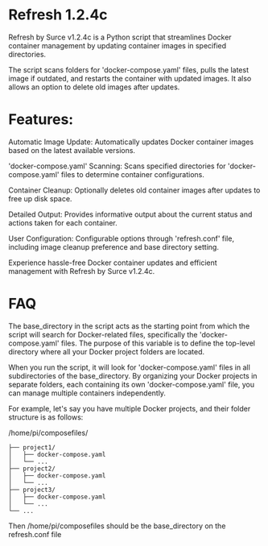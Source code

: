 # Refresh 1.2.4c
Refresh by Surce v1.2.4c is a Python script that streamlines Docker container management by updating container images in specified directories.

The script scans folders for 'docker-compose.yaml' files, pulls the latest image if outdated, and restarts the container with updated images. It also allows an option to delete old images after updates.

# Features:

Automatic Image Update: Automatically updates Docker container images based on the latest available versions.

'docker-compose.yaml' Scanning: Scans specified directories for 'docker-compose.yaml' files to determine container configurations.

Container Cleanup: Optionally deletes old container images after updates to free up disk space.

Detailed Output: Provides informative output about the current status and actions taken for each container.

User Configuration: Configurable options through 'refresh.conf' file, including image cleanup preference and base directory setting.

Experience hassle-free Docker container updates and efficient management with Refresh by Surce v1.2.4c.

# FAQ
The base_directory in the script acts as the starting point from which the script will search for Docker-related files, specifically the 'docker-compose.yaml' files. The purpose of this variable is to define the top-level directory where all your Docker project folders are located.

When you run the script, it will look for 'docker-compose.yaml' files in all subdirectories of the base_directory. By organizing your Docker projects in separate folders, each containing its own 'docker-compose.yaml' file, you can manage multiple containers independently.

For example, let's say you have multiple Docker projects, and their folder structure is as follows:

/home/pi/composefiles/

    ├── project1/
    │   ├── docker-compose.yaml
    │   └── ...
    ├── project2/
    │   ├── docker-compose.yaml
    │   └── ...
    ├── project3/
    │   ├── docker-compose.yaml
    │   └── ...
    └── ...

Then /home/pi/composefiles should be the base_directory on the refresh.conf file
